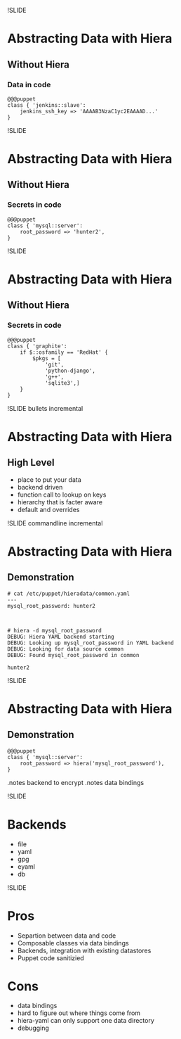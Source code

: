 !SLIDE

# Abstracting Data with Hiera #

## Without Hiera ##

### Data in code ###


    @@@puppet
    class { 'jenkins::slave':
        jenkins_ssh_key => 'AAAAB3NzaC1yc2EAAAAD...'
    }



!SLIDE

# Abstracting Data with Hiera #

## Without Hiera ##

### Secrets in code ###

    @@@puppet
    class { 'mysql::server':
        root_password => 'hunter2',
    }





!SLIDE

# Abstracting Data with Hiera #

## Without Hiera ##

### Secrets in code ###


    @@@puppet
    class { 'graphite':
        if $::osfamily == 'RedHat' {
            $pkgs = [
                'git',
                'python-django',
                'g++',
                'sqlite3',]
        }
    }




!SLIDE bullets incremental

# Abstracting Data with Hiera #

## High Level ##


* place to put your data
* backend driven
* function call to lookup on keys
* hierarchy that is facter aware
* default and overrides



!SLIDE commandline incremental


# Abstracting Data with Hiera #
## Demonstration ##

    # cat /etc/puppet/hieradata/common.yaml 
    ---
    mysql_root_password: hunter2



    # hiera -d mysql_root_password
    DEBUG: Hiera YAML backend starting
    DEBUG: Looking up mysql_root_password in YAML backend
    DEBUG: Looking for data source common
    DEBUG: Found mysql_root_password in common

    hunter2



!SLIDE

# Abstracting Data with Hiera #

## Demonstration ##


    @@@puppet
    class { 'mysql::server':
        root_password => hiera('mysql_root_password'),
    }

.notes backend to encrypt
.notes data bindings

!SLIDE

# Backends #

* file
* yaml
* gpg
* eyaml
* db

!SLIDE

# Pros #

* Separtion between data and code
* Composable classes via data bindings
* Backends, integration with existing datastores
* Puppet code sanitizied

# Cons #

* data bindings
* hard to figure out where things come from
* hiera-yaml can only support one data directory
* debugging





